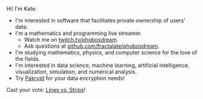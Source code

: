 Hi! I'm Kate:

* I'm interested in software that facilitates private ownership of users' data.
* I'm a mathematics and programming live streamer.
  - Watch me on [twitch.tv/phobosdream](https://www.twitch.tv/phobosdream).
  - Ask questions at [github.com/fractalate/phobosdream](https://github.com/fractalate/phobosdream).
* I'm studying mathematics, physics, and computer science for the love of the fields.
* I'm interested in data science, machine learning, artificial intelligence, visualization, simulation, and numerical analysis.
* Try [Pakrypt](https://www.pakrypt.com/) for your data encryption needs!

Cast your vote: [Lines vs. Strips](https://lvs.cochleoid.com/)!
